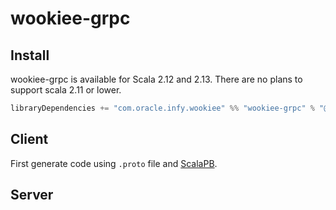 # wookiee-grpc 

## Install
wookiee-grpc is available for Scala 2.12 and 2.13. There are no plans to support scala 2.11 or lower.
```scala
libraryDependencies += "com.oracle.infy.wookiee" %% "wookiee-grpc" % "@VERSION@"
```

## Client
First generate code using `.proto` file and [ScalaPB](https://github.com/scalapb/ScalaPB). 

## Server
